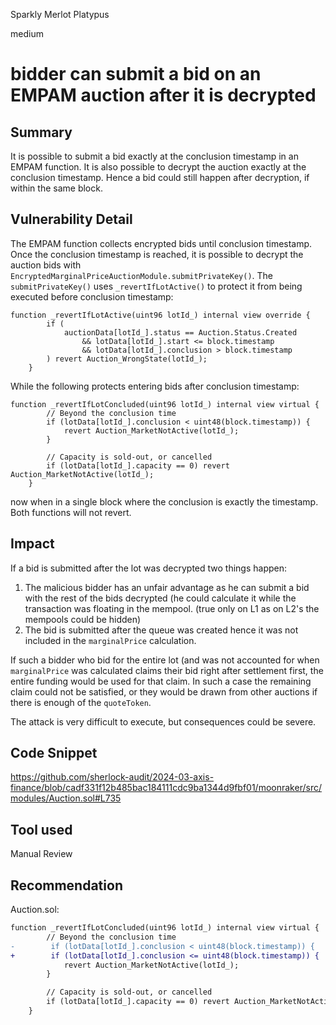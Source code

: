 Sparkly Merlot Platypus

medium

# bidder can submit a bid on an EMPAM auction after it is decrypted

## Summary
It is possible to submit a bid exactly at the conclusion timestamp in an EMPAM function. It is also possible to decrypt the auction exactly at the conclusion timestamp. Hence a bid could still happen after decryption, if within the same block.
## Vulnerability Detail
The EMPAM function collects encrypted bids until conclusion timestamp. Once the conclusion timestamp is reached, it is possible to decrypt the auction bids with `EncryptedMarginalPriceAuctionModule.submitPrivateKey()`. The `submitPrivateKey()` uses `_revertIfLotActive()` to protect it from being executed before conclusion timestamp:
```solidity
function _revertIfLotActive(uint96 lotId_) internal view override {
        if (
            auctionData[lotId_].status == Auction.Status.Created
                && lotData[lotId_].start <= block.timestamp
                && lotData[lotId_].conclusion > block.timestamp
        ) revert Auction_WrongState(lotId_);
    }
```
While the following protects entering bids after conclusion timestamp:
```solidity
function _revertIfLotConcluded(uint96 lotId_) internal view virtual {
        // Beyond the conclusion time
        if (lotData[lotId_].conclusion < uint48(block.timestamp)) {
            revert Auction_MarketNotActive(lotId_);
        }

        // Capacity is sold-out, or cancelled
        if (lotData[lotId_].capacity == 0) revert Auction_MarketNotActive(lotId_);
    }
```
now when in a single block where the conclusion is exactly the timestamp. Both functions will not revert.
## Impact
If a bid is submitted after the lot was decrypted two things happen:
1. The malicious bidder has an unfair advantage as he can submit a bid with the rest of the bids decrypted (he could calculate it while the transaction was floating in the mempool. (true only on L1 as on L2's the mempools could be hidden)
2. The bid is submitted after the queue was created hence it was not included in the `marginalPrice` calculation. 

If such a bidder who bid for the entire lot (and was not accounted for when `marginalPrice` was calculated claims their bid right after settlement first, the entire funding would be used for that claim. In such a case the remaining claim could not be satisfied, or they would be drawn from other auctions if there is enough of the `quoteToken`.

The attack is very difficult to execute, but consequences could be severe.
## Code Snippet
https://github.com/sherlock-audit/2024-03-axis-finance/blob/cadf331f12b485bac184111cdc9ba1344d9fbf01/moonraker/src/modules/Auction.sol#L735
## Tool used

Manual Review

## Recommendation
Auction.sol:
```diff
function _revertIfLotConcluded(uint96 lotId_) internal view virtual {
        // Beyond the conclusion time
-        if (lotData[lotId_].conclusion < uint48(block.timestamp)) {
+        if (lotData[lotId_].conclusion <= uint48(block.timestamp)) {
            revert Auction_MarketNotActive(lotId_);
        }

        // Capacity is sold-out, or cancelled
        if (lotData[lotId_].capacity == 0) revert Auction_MarketNotActive(lotId_);
    }
```